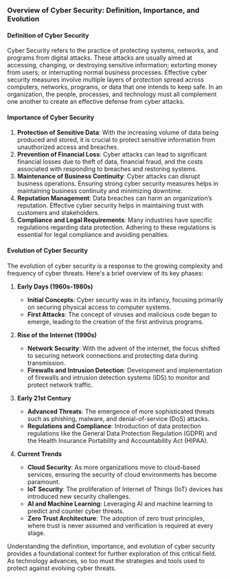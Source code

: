 ### Overview of Cyber Security: Definition, Importance, and Evolution

#### Definition of Cyber Security

Cyber Security refers to the practice of protecting systems, networks, and programs from digital attacks. These attacks are usually aimed at accessing, changing, or destroying sensitive information; extorting money from users; or interrupting normal business processes. Effective cyber security measures involve multiple layers of protection spread across computers, networks, programs, or data that one intends to keep safe. In an organization, the people, processes, and technology must all complement one another to create an effective defense from cyber attacks.

#### Importance of Cyber Security

1. **Protection of Sensitive Data**: With the increasing volume of data being produced and stored, it is crucial to protect sensitive information from unauthorized access and breaches.
2. **Prevention of Financial Loss**: Cyber attacks can lead to significant financial losses due to theft of data, financial fraud, and the costs associated with responding to breaches and restoring systems.
3. **Maintenance of Business Continuity**: Cyber attacks can disrupt business operations. Ensuring strong cyber security measures helps in maintaining business continuity and minimizing downtime.
4. **Reputation Management**: Data breaches can harm an organization’s reputation. Effective cyber security helps in maintaining trust with customers and stakeholders.
5. **Compliance and Legal Requirements**: Many industries have specific regulations regarding data protection. Adhering to these regulations is essential for legal compliance and avoiding penalties.

#### Evolution of Cyber Security

The evolution of cyber security is a response to the growing complexity and frequency of cyber threats. Here's a brief overview of its key phases:

1. **Early Days (1960s-1980s)**
   - **Initial Concepts**: Cyber security was in its infancy, focusing primarily on securing physical access to computer systems.
   - **First Attacks**: The concept of viruses and malicious code began to emerge, leading to the creation of the first antivirus programs.

2. **Rise of the Internet (1990s)**
   - **Network Security**: With the advent of the internet, the focus shifted to securing network connections and protecting data during transmission.
   - **Firewalls and Intrusion Detection**: Development and implementation of firewalls and intrusion detection systems (IDS) to monitor and protect network traffic.

3. **Early 21st Century**
   - **Advanced Threats**: The emergence of more sophisticated threats such as phishing, malware, and denial-of-service (DoS) attacks.
   - **Regulations and Compliance**: Introduction of data protection regulations like the General Data Protection Regulation (GDPR) and the Health Insurance Portability and Accountability Act (HIPAA).

4. **Current Trends**
   - **Cloud Security**: As more organizations move to cloud-based services, ensuring the security of cloud environments has become paramount.
   - **IoT Security**: The proliferation of Internet of Things (IoT) devices has introduced new security challenges.
   - **AI and Machine Learning**: Leveraging AI and machine learning to predict and counter cyber threats.
   - **Zero Trust Architecture**: The adoption of zero trust principles, where trust is never assumed and verification is required at every stage.

Understanding the definition, importance, and evolution of cyber security provides a foundational context for further exploration of this critical field. As technology advances, so too must the strategies and tools used to protect against evolving cyber threats.

